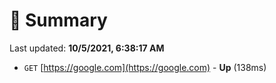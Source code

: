 # 📖 Summary
Last updated: **10/5/2021, 6:38:17 AM**

- `GET` [https://google.com](https://google.com) - **Up** (138ms)

